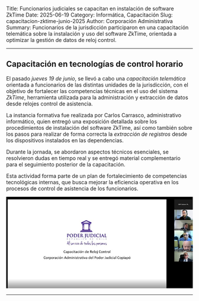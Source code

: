 Title: Funcionarios judiciales se capacitan en instalación de software ZkTime
Date: 2025-06-19
Category: Informática, Capacitación
Slug: capacitacion-zktime-junio-2025
Author: Corporación Administrativa
Summary: Funcionarios de la jurisdicción participaron en una capacitación telemática sobre la instalación y uso del software ZkTime, orientada a optimizar la gestión de datos de reloj control.

---

## Capacitación en tecnologías de control horario

El pasado *jueves 19 de junio*, se llevó a cabo una *capacitación telemática* orientada a funcionarios de las distintas unidades de la jurisdicción, con el objetivo de fortalecer las competencias técnicas en el uso del sistema *ZkTime*, herramienta utilizada para la administración y extracción de datos desde relojes control de asistencia.

La instancia formativa fue realizada por Carlos Carrasco, administrativo informático, quien entregó una exposición detallada sobre los procedimientos de instalación del software ZkTime, así como también sobre los pasos para realizar de forma correcta la *extracción de registros* desde los dispositivos instalados en las dependencias.

Durante la jornada, se abordaron aspectos técnicos esenciales, se resolvieron dudas en tiempo real y se entregó material complementario para el seguimiento posterior de la capacitación.

Esta actividad forma parte de un plan de fortalecimiento de competencias tecnológicas internas, que busca mejorar la eficiencia operativa en los procesos de control de asistencia de los funcionarios.

![Foto-zoom](images/Pic-12.jpeg)

---
